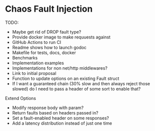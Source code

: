 # Chaos Fault Injection

TODO:

- Maybe get rid of DROP fault type?
- Provide docker image to make requuests against
- GitHub Actions to run CI
- Readme shows how to launch godoc
- Makefile for tests, docs, docker
- Benchmarks
- Implementation examples
- Implementations for non net/http middlewares?
- Link to initial proposal
- Function to update options on an existing Fault struct
- If I want a guaranteed chain (30% slow and then always reject those slowed) do I need to pass a header of some sort to enable that?

Extend Options

- Modify response body with param?
- Return faults based on headers passed in?
- Set a fault-enabled header on some responses?
- Add a latency distribution instead of just one time
